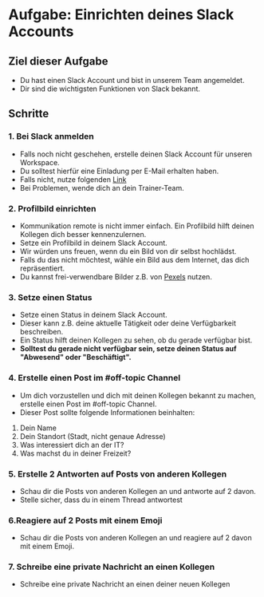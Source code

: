 # Aufgabe: Einrichten deines Slack Accounts

## Ziel dieser Aufgabe

- Du hast einen Slack Account und bist in unserem Team angemeldet.
- Dir sind die wichtigsten Funktionen von Slack bekannt.

## Schritte

### 1. Bei Slack anmelden

- Falls noch nicht geschehen, erstelle deinen Slack Account für unseren Workspace.
- Du solltest hierfür eine Einladung per E-Mail erhalten haben.
- Falls nicht, nutze folgenden [Link](https://techstarterku-9xc4021.slack.com/)
- Bei Problemen, wende dich an dein Trainer-Team.

### 2. Profilbild einrichten

- Kommunikation remote is nicht immer einfach. Ein Profilbild hilft deinen Kollegen dich besser kennenzulernen.
- Setze ein Profilbild in deinem Slack Account.
- Wir würden uns freuen, wenn du ein Bild von dir selbst hochlädst.
- Falls du das nicht möchtest, wähle ein Bild aus dem Internet, das dich repräsentiert.
- Du kannst frei-verwendbare Bilder z.B. von [Pexels](https://www.pexels.com/de-de/) nutzen.

### 3. Setze einen Status

- Setze einen Status in deinem Slack Account.
- Dieser kann z.B. deine aktuelle Tätigkeit oder deine Verfügbarkeit beschreiben.
- Ein Status hilft deinen Kollegen zu sehen, ob du gerade verfügbar bist.
- **Solltest du gerade nicht verfügbar sein, setze deinen Status auf "Abwesend" oder "Beschäftigt".**

### 4. Erstelle einen Post im #off-topic Channel

- Um dich vorzustellen und dich mit deinen Kollegen bekannt zu machen, erstelle einen Post im #off-topic Channel.
- Dieser Post sollte folgende Informationen beinhalten:

1. Dein Name
2. Dein Standort (Stadt, nicht genaue Adresse)
3. Was interessiert dich an der IT?
4. Was machst du in deiner Freizeit?


### 5. Erstelle 2 Antworten auf Posts von anderen Kollegen

- Schau dir die Posts von anderen Kollegen an und antworte auf 2 davon.
- Stelle sicher, dass du in einem Thread antwortest

### 6.Reagiere auf 2 Posts mit einem Emoji

- Schau dir die Posts von anderen Kollegen an und reagiere auf 2 davon mit einem Emoji.

### 7. Schreibe eine private Nachricht an einen Kollegen

- Schreibe eine private Nachricht an einen deiner neuen Kollegen 
